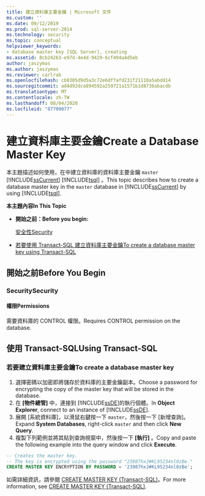 ```yaml
---
title: 建立資料庫主要金鑰 | Microsoft 文件
ms.custom: ''
ms.date: 09/12/2019
ms.prod: sql-server-2014
ms.technology: security
ms.topic: conceptual
helpviewer_keywords:
- database master key [SQL Server], creating
ms.assetid: 8cb24263-e97d-4e4d-9429-6cf494a4d5eb
author: jaszymas
ms.author: jaszymas
ms.reviewer: carlrab
ms.openlocfilehash: cb8305d9d5a3c72e6dffafd231f21110a5abdd14
ms.sourcegitcommit: ad4d92dce894592a259721a1571b1d8736abacdb
ms.translationtype: MT
ms.contentlocale: zh-TW
ms.lasthandoff: 08/04/2020
ms.locfileid: "87709077"
---
```

# <a name="create-a-database-master-key"></a><span data-ttu-id="23f5d-102">建立資料庫主要金鑰</span><span class="sxs-lookup"><span data-stu-id="23f5d-102">Create a Database Master Key</span></span>

<span data-ttu-id="23f5d-103">本主題描述如何使用，在中建立資料庫的資料庫主要金鑰 `master` [!INCLUDE[ssCurrent](../../../includes/sscurrent-md.md)] [!INCLUDE[tsql](../../../includes/tsql-md.md)] 。</span><span class="sxs-lookup"><span data-stu-id="23f5d-103">This topic describes how to create a database master key in the `master` database in [!INCLUDE[ssCurrent](../../../includes/sscurrent-md.md)] by using [!INCLUDE[tsql](../../../includes/tsql-md.md)].</span></span>

<span data-ttu-id="23f5d-104">**本主題內容**</span><span class="sxs-lookup"><span data-stu-id="23f5d-104">**In This Topic**</span></span>

- <span data-ttu-id="23f5d-105">**開始之前：**</span><span class="sxs-lookup"><span data-stu-id="23f5d-105">**Before you begin:**</span></span>

  [<span data-ttu-id="23f5d-106">安全性</span><span class="sxs-lookup"><span data-stu-id="23f5d-106">Security</span></span>](#Security)

- [<span data-ttu-id="23f5d-107">若要使用 Transact-SQL 建立資料庫主要金鑰</span><span class="sxs-lookup"><span data-stu-id="23f5d-107">To create a database master key using Transact-SQL</span></span>](#TsqlProcedure)

## <a name="before-you-begin"></a><a name="BeforeYouBegin"></a> <span data-ttu-id="23f5d-108">開始之前</span><span class="sxs-lookup"><span data-stu-id="23f5d-108">Before You Begin</span></span>

### <a name="security"></a><a name="Security"></a> <span data-ttu-id="23f5d-109">Security</span><span class="sxs-lookup"><span data-stu-id="23f5d-109">Security</span></span>

#### <a name="permissions"></a><a name="Permissions"></a> <span data-ttu-id="23f5d-110">權限</span><span class="sxs-lookup"><span data-stu-id="23f5d-110">Permissions</span></span>

<span data-ttu-id="23f5d-111">需要資料庫的 CONTROL 權限。</span><span class="sxs-lookup"><span data-stu-id="23f5d-111">Requires CONTROL permission on the database.</span></span>

## <a name="using-transact-sql"></a><a name="TsqlProcedure"></a> <span data-ttu-id="23f5d-112">使用 Transact-SQL</span><span class="sxs-lookup"><span data-stu-id="23f5d-112">Using Transact-SQL</span></span>

### <a name="to-create-a-database-master-key"></a><span data-ttu-id="23f5d-113">若要建立資料庫主要金鑰</span><span class="sxs-lookup"><span data-stu-id="23f5d-113">To create a database master key</span></span>

1. <span data-ttu-id="23f5d-114">選擇密碼以加密即將儲存於資料庫的主要金鑰副本。</span><span class="sxs-lookup"><span data-stu-id="23f5d-114">Choose a password for encrypting the copy of the master key that will be stored in the database.</span></span>
2. <span data-ttu-id="23f5d-115">在 **[物件總管]** 中，連接到 [!INCLUDE[ssDE](../../../includes/ssde-md.md)]的執行個體。</span><span class="sxs-lookup"><span data-stu-id="23f5d-115">In **Object Explorer**, connect to an instance of [!INCLUDE[ssDE](../../../includes/ssde-md.md)].</span></span>
3. <span data-ttu-id="23f5d-116">展開 [系統資料庫]，以滑鼠右鍵按一下 `master`，然後按一下 [新增查詢]。</span><span class="sxs-lookup"><span data-stu-id="23f5d-116">Expand **System Databases**, right-click `master` and then click **New Query**.</span></span>
4. <span data-ttu-id="23f5d-117">複製下列範例並將其貼到查詢視窗中，然後按一下 **[執行]** 。</span><span class="sxs-lookup"><span data-stu-id="23f5d-117">Copy and paste the following example into the query window and click **Execute**.</span></span>

  ```sql
  -- Creates the master key.
  -- The key is encrypted using the password "23987hxJ#KL95234nl0zBe."
  CREATE MASTER KEY ENCRYPTION BY PASSWORD = '23987hxJ#KL95234nl0zBe';
```

<span data-ttu-id="23f5d-118">如需詳細資訊，請參閱 [CREATE MASTER KEY &#40;Transact-SQL&#41;](/sql/t-sql/statements/create-master-key-transact-sql)。</span><span class="sxs-lookup"><span data-stu-id="23f5d-118">For more information, see [CREATE MASTER KEY &#40;Transact-SQL&#41;](/sql/t-sql/statements/create-master-key-transact-sql).</span></span>
